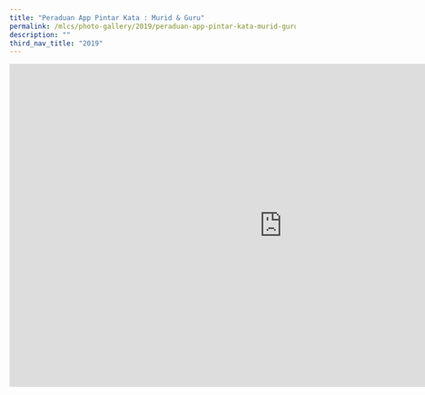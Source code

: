 ```yaml
---
title: "Peraduan App Pintar Kata : Murid & Guru"
permalink: /mlcs/photo-gallery/2019/peraduan-app-pintar-kata-murid-guru/
description: ""
third_nav_title: "2019"
---
```

<iframe allowfullscreen="true" height="569" width="960" frameborder="0" src="https://docs.google.com/presentation/d/e/2PACX-1vTrwlXld8r50hfQZYiyJhych7CmlbvYx55pJY2UKhPOgX2R3g7IbRDj8VvNJEXQk34Ae3QDePyhbpqX/embed?start=false&amp;loop=false&amp;delayms=3000"></iframe>
